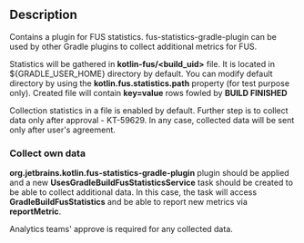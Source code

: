 ## Description

Contains a plugin for FUS statistics. fus-statistics-gradle-plugin can be used by other Gradle plugins to
collect additional metrics for FUS.  

Statistics will be gathered in **kotlin-fus/<build_uid>** file. It is located in ${GRADLE_USER_HOME} directory by default. 
You can modify default directory by using the **kotlin.fus.statistics.path** property (for test purpose only). 
Created file will contain **key=value** rows fowled by **BUILD FINISHED** 

Collection statistics in a file is enabled by default. Further step is to collect data only after approval - KT-59629. 
In any case, collected data will be sent only after user's agreement.  

### Collect own data

**org.jetbrains.kotlin.fus-statistics-gradle-plugin** plugin should be applied and a new **UsesGradleBuildFusStatisticsService** task
should be created to be able to collect additional data. 
In this case, the task will access **GradleBuildFusStatistics** and be able to report new metrics via **reportMetric**.

Analytics teams' approve is required for any collected data.
